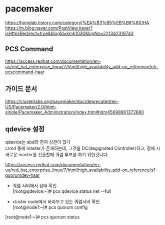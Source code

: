 # pacemaker

https://honglab.tistory.com/category/%EA%B3%B5%EB%B6%80/HA   
https://m.blog.naver.com/PostView.naver?isHttpsRedirect=true&blogId=kmk1030&logNo=221342318743


## PCS Command
https://access.redhat.com/documentation/en-us/red_hat_enterprise_linux/7/html/high_availability_add-on_reference/ch-pcscommand-haar

## 가이드 문서
https://clusterlabs.org/pacemaker/doc/deprecated/en-US/Pacemaker/2.0/html-single/Pacemaker_Administration/index.html#idm45698861372880


## qdevice 설정
qdevice는 sbd와 전혀 상관이 없다    
crmd 중에 master가 존재하는데, 그것을 DC(degignated Controller)하고, 장애 시 새로운 master를 선출할때 쿼럼 투표를 하기 위한것니다. 

https://access.redhat.com/documentation/en-us/red_hat_enterprise_linux/7/html/high_availability_add-on_reference/s1-quorumdev-haar   

* 쿼럼 서버에서 상태 확인   
[root@qdevice:~]# pcs qdevice status net --full   


* cluster node에서 바라보고 있는 쿼럼서버 확인   
[root@node1:~]# pcs quorum config   

[root@node1:~]# pcs quorum status
